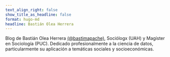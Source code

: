 ```yaml
---
text_align_right: false
show_title_as_headline: false
format: hugo-md
headline: Bastián Olea Herrera
---
```


Blog de Bastián Olea Herrera [(@bastimapache)](https://x.com/bastimapache), Sociólogx (UAH) y Magíster en Sociología (PUC). Dedicado profesionalmente a la ciencia de datos, particularmente su aplicación a temáticas sociales y socioeconómicas.